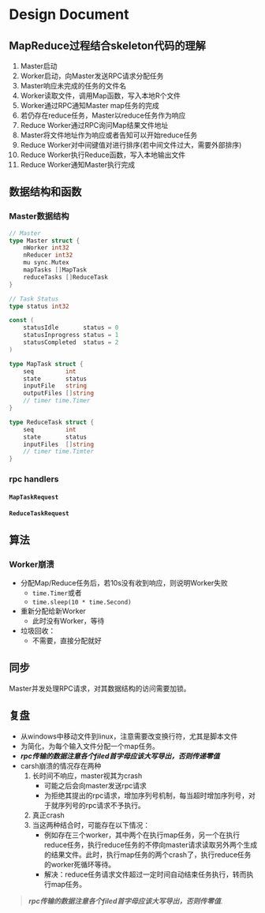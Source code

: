 # Design Document

## MapReduce过程结合skeleton代码的理解

1. Master启动
2. Worker启动，向Master发送RPC请求分配任务
3. Master响应未完成的任务的文件名
4. Worker读取文件，调用Map函数，写入本地R个文件
5. Worker通过RPC通知Master map任务的完成
6. 若仍存在reduce任务，Master以reduce任务作为响应
7. Reduce Worker通过RPC询问Map结果文件地址
8. Master将文件地址作为响应或者告知可以开始reduce任务
9. Reduce Worker对中间键值对进行排序(若中间文件过大，需要外部排序)
10. Reduce Worker执行Reduce函数，写入本地输出文件
11. Reduce Worker通知Master执行完成

## 数据结构和函数

### Master数据结构

```go
// Master
type Master struct {
    nWorker int32
    nReducer int32
    mu sync.Mutex
    mapTasks []MapTask
    reduceTasks []ReduceTask
}

// Task Status
type status int32

const (
	statusIdle       status = 0
	statusInprogress status = 1
	statusCompleted  status = 2
)

type MapTask struct {
    seq         int
    state       status
    inputFile   string
    outputFiles []string
    // timer time.Timer
}

type ReduceTask struct {
    seq         int
    state       status
    inputFiles  []string
    // timer time.Timter
}
```

### rpc handlers

#### `MapTaskRequest`

#### `ReduceTaskRequest`

## 算法

### Worker崩溃

+ 分配Map/Reduce任务后，若10s没有收到响应，则说明Worker失败
    + `time.Timer`或者
    + `time.sleep(10 * time.Second)`
+ 重新分配给新Worker
    + 此时没有Worker，等待
+ 垃圾回收：
    + 不需要，直接分配就好

## 同步

Master并发处理RPC请求，对其数据结构的访问需要加锁。

## 复盘

+ 从windows中移动文件到linux，注意需要改变换行符，尤其是脚本文件
+ 为简化，为每个输入文件分配一个map任务。
+ ***rpc传输的数据注意各个filed首字母应该大写导出，否则传递零值***
+ carsh崩溃的情况存在两种
    1. 长时间不响应，master视其为crash
        + 可能之后会向master发送rpc请求
        + 为拒绝其提出的rpc请求，增加序列号机制，每当超时增加序列号，对于就序列号的rpc请求不予执行。
    2. 真正crash
    3. 当这两种结合时，可能存在以下情况：
        + 例如存在三个worker，其中两个在执行map任务，另一个在执行reduce任务，执行reduce任务的不停向master请求读取另外两个生成的结果文件。此时，执行map任务的两个crash了，执行reduce任务的worker死循环等待。
        + 解决：reduce任务请求文件超过一定时间自动结束任务执行，转而执行map任务。


> ***rpc传输的数据注意各个filed首字母应该大写导出，否则传零值***.
